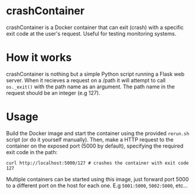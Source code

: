 
# crashContainer

crashContainer is a Docker container that can exit (crash) with a specific exit code at the user's request.
Useful for testing monitoring systems.

# How it works

crashContainer is nothing but a simple Python script running a Flask web server. When it recieves a request on a /path
it will attempt to call `os._exit()` with the path name as an argument. The path name in the request should be an integer (e.g 127).


# Usage

Build the Docker image and start the container using the provided `rerun.sh` script (or do it yourself manually).
Then, make a HTTP request to the container on the exposed port (5000 by default), specifying the required exit code in the path:

`curl http://localhost:5000/127 # crashes the container with exit code 127` 

Multiple containers can be started using this image, just forward port 5000 to a different port on the host for each one. 
E.g `5001:5000`, `5002:5000`, etc...




